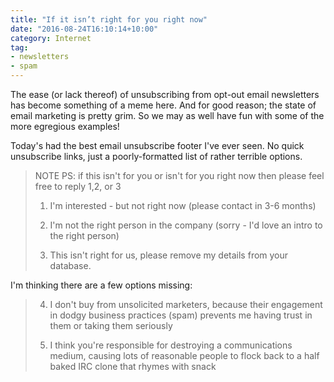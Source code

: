 ```yaml
---
title: "If it isn’t right for you right now"
date: "2016-08-24T16:10:14+10:00"
category: Internet
tag:
- newsletters
- spam
---
```

The ease (or lack thereof) of unsubscribing from opt-out email newsletters has become something of a meme here. And for good reason; the state of email marketing is pretty grim. So we may as well have fun with some of the more egregious examples! 

Today's had the best email unsubscribe footer I've ever seen. No quick unsubscribe links, just a poorly-formatted list of rather terrible options.

> NOTE PS: if this isn't for you or isn't for you right now 
> then please feel free to reply 1,2, or 3
> 
> 1) I'm interested - but not right now (please contact in 
> 3-6 months)
> 
> 2) I'm not the right person in the company (sorry - I'd love
> an intro to the right person)
> 
> 3) This isn't right for us, please remove my details from your 
> database.

I'm thinking there are a few options missing:

> 4) I don't buy from unsolicited marketers, because their engagement 
> in dodgy business practices (spam) prevents me having trust in them 
> or taking them seriously
> 
> 5) I think you're responsible for destroying a communications medium, 
> causing lots of reasonable people to flock back to a half baked IRC 
> clone that rhymes with snack


